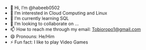 - 👋 Hi, I’m @habeeb0502
- 👀 I’m interested in Cloud Computing and Linux
- 🌱 I’m currently learning SQL
- 💞️ I’m looking to collaborate on ...
- 📫 How to reach me through my email: Tobioropo1@gmail.com
- 😄 Pronouns: He/Him
- ⚡ Fun fact: I like to play Video Games

<!---
habeeb0502/habeeb0502 is a ✨ special ✨ repository because its `README.md` (this file) appears on your GitHub profile.
You can click the Preview link to take a look at your changes.
--->
